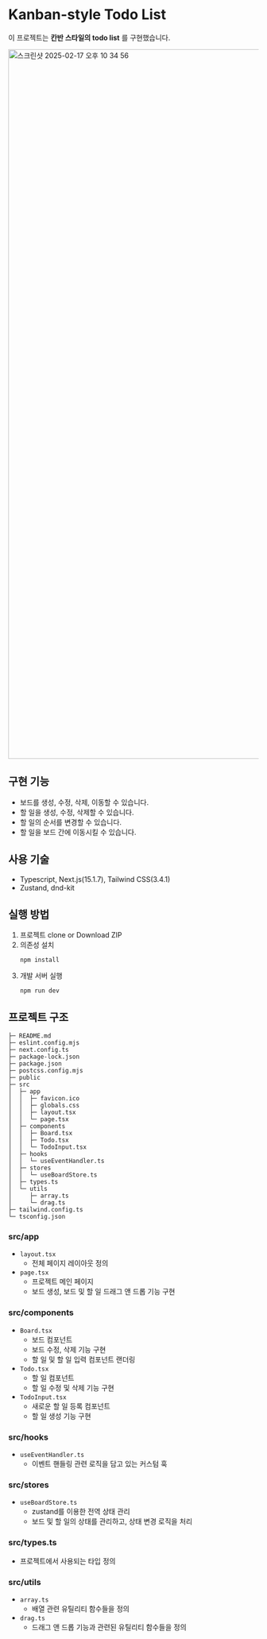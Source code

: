 

# Kanban-style Todo List
이 프로젝트는 **칸반 스타일의 todo list** 를 구현했습니다.


<img width="1429" alt="스크린샷 2025-02-17 오후 10 34 56" src="https://github.com/user-attachments/assets/5151a974-3dc3-43ee-a63a-d10d3593301d" />


## 구현 기능

- 보드를 생성, 수정, 삭제, 이동할 수 있습니다.
- 할 일을 생성, 수정, 삭제할 수 있습니다.
- 할 일의 순서를 변경할 수 있습니다.
- 할 일을 보드 간에 이동시킬 수 있습니다.

## 사용 기술

- Typescript, Next.js(15.1.7), Tailwind CSS(3.4.1)
- Zustand, dnd-kit

## 실행 방법

1. 프로젝트 clone or Download ZIP
2. 의존성 설치
   ```
   npm install
   ```
3. 개발 서버 실행
   ```
   npm run dev
   ```

## 프로젝트 구조

```
├─ README.md
├─ eslint.config.mjs
├─ next.config.ts
├─ package-lock.json
├─ package.json
├─ postcss.config.mjs
├─ public
├─ src
│  ├─ app
│  │  ├─ favicon.ico
│  │  ├─ globals.css
│  │  ├─ layout.tsx
│  │  └─ page.tsx
│  ├─ components
│  │  ├─ Board.tsx
│  │  ├─ Todo.tsx
│  │  └─ TodoInput.tsx
│  ├─ hooks
│  │  └─ useEventHandler.ts
│  ├─ stores
│  │  └─ useBoardStore.ts
│  ├─ types.ts
│  └─ utils
│     ├─ array.ts
│     └─ drag.ts
├─ tailwind.config.ts
└─ tsconfig.json
```

### src/app

- `layout.tsx`
  - 전체 페이지 레이아웃 정의
- `page.tsx`
  - 프로젝트 메인 페이지
  - 보드 생성, 보드 및 할 일 드래그 앤 드롭 기능 구현

### src/components

- `Board.tsx`
  - 보드 컴포넌트
  - 보드 수정, 삭제 기능 구현
  - 할 일 및 할 일 입력 컴포넌트 랜더링
- `Todo.tsx`
  - 할 일 컴포넌트
  - 할 일 수정 및 삭제 기능 구현
- `TodoInput.tsx`
  - 새로운 할 일 등록 컴포넌트
  - 할 일 생성 기능 구현

### src/hooks

- `useEventHandler.ts`
  - 이벤트 핸들링 관련 로직을 담고 있는 커스텀 훅

### src/stores

- `useBoardStore.ts`
  - zustand를 이용한 전역 상태 관리
  - 보드 및 할 일의 상태를 관리하고, 상태 변경 로직을 처리

### src/types.ts

- 프로젝트에서 사용되는 타입 정의

### src/utils

- `array.ts`
  - 배열 관련 유틸리티 함수들을 정의
- `drag.ts`
  - 드래그 앤 드롭 기능과 관련된 유틸리티 함수들을 정의
